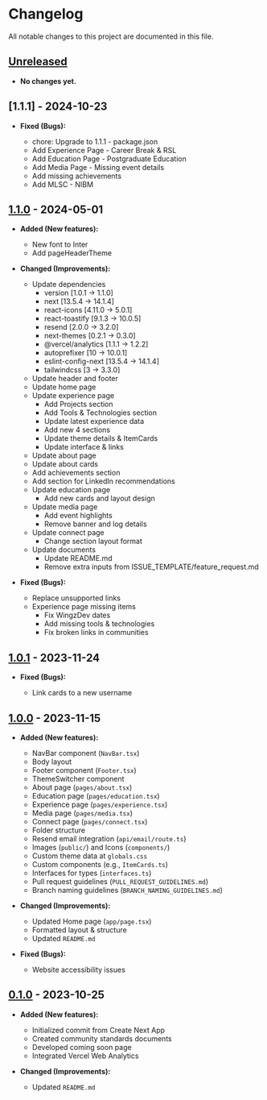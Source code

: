 # Changelog

All notable changes to this project are documented in this file.

## [Unreleased]

- **No changes yet.**

## [1.1.1] - 2024-10-23

- **Fixed (Bugs):**

  - chore: Upgrade to 1.1.1 - package.json
  - Add Experience Page - Career Break & RSL
  - Add Education Page - Postgraduate Education
  - Add Media Page - Missing event details
  - Add missing achievements
  - Add MLSC - NIBM

## [1.1.0] - 2024-05-01

- **Added (New features):**

  - New font to Inter
  - Add pageHeaderTheme

- **Changed (Improvements):**
  
  - Update dependencies
    - version [1.0.1 -> 1.1.0]
    - next [13.5.4 -> 14.1.4]
    - react-icons [4.11.0 -> 5.0.1]
    - react-toastify [9.1.3 -> 10.0.5]
    - resend [2.0.0 -> 3.2.0]
    - next-themes [0.2.1 -> 0.3.0]
    - @vercel/analytics [1.1.1 -> 1.2.2]
    - autoprefixer [10 -> 10.0.1]
    - eslint-config-next [13.5.4 -> 14.1.4]
    - tailwindcss [3 -> 3.3.0]
  - Update header and footer
  - Update home page
  - Update experience page
    - Add Projects section
    - Add Tools & Technologies section
    - Update latest experience data
    - Add new 4 sections
    - Update theme details & ItemCards
    - Update interface & links
  - Update about page
  - Update about cards
  - Add achievements section
  - Add section for LinkedIn recommendations
  - Update education page
    - Add new cards and layout design
  - Update media page
    - Add event highlights
    - Remove banner and log details
  - Update connect page
    - Change section layout format
  - Update documents
    - Update README.md
    - Remove extra inputs from ISSUE_TEMPLATE/feature_request.md

- **Fixed (Bugs):**

  - Replace unsupported links
  - Experience page missing items
    - Fix WingzDev dates
    - Add missing tools & technologies
    - Fix broken links in communities

## [1.0.1] - 2023-11-24

- **Fixed (Bugs):**

  - Link cards to a new username

## [1.0.0] - 2023-11-15

- **Added (New features):**

  - NavBar component (`NavBar.tsx`)
  - Body layout
  - Footer component (`Footer.tsx`)
  - ThemeSwitcher component
  - About page (`pages/about.tsx`)
  - Education page (`pages/education.tsx`)
  - Experience page (`pages/experience.tsx`)
  - Media page (`pages/media.tsx`)
  - Connect page (`pages/connect.tsx`)
  - Folder structure
  - Resend email integration (`api/email/route.ts`)
  - Images (`public/`) and Icons (`components/`)
  - Custom theme data at `globals.css`
  - Custom components (e.g., `ItemCards.ts`)
  - Interfaces for types (`interfaces.ts`)
  - Pull request guidelines (`PULL_REQUEST_GUIDELINES.md`)
  - Branch naming guidelines (`BRANCH_NAMING_GUIDELINES.md`)

- **Changed (Improvements):**

  - Updated Home page (`app/page.tsx`)
  - Formatted layout & structure
  - Updated `README.md`

- **Fixed (Bugs):**

  - Website accessibility issues

## [0.1.0] - 2023-10-25

- **Added (New features):**

  - Initialized commit from Create Next App
  - Created community standards documents
  - Developed coming soon page
  - Integrated Vercel Web Analytics

- **Changed (Improvements):**

  - Updated `README.md`

<!-- Unreleased -->

[Unreleased]: https://github.com/dileepadev/dileepa.dev/tree/dev

<!-- 1.1.0 -->

[1.1.0]: https://github.com/dileepadev/dileepa.dev/compare/v1.0.1...v1.1.0

<!-- 1.0.1 -->

[1.0.1]: https://github.com/dileepadev/dileepa.dev/compare/v1.0.0...v1.0.1

<!-- 1.0.0 -->

[1.0.0]: https://github.com/dileepadev/dileepa.dev/compare/v0.1.0...v1.0.0

<!-- 0.1.0 -->

[0.1.0]: https://github.com/dileepadev/dileepa.dev/releases/tag/v0.1.0
